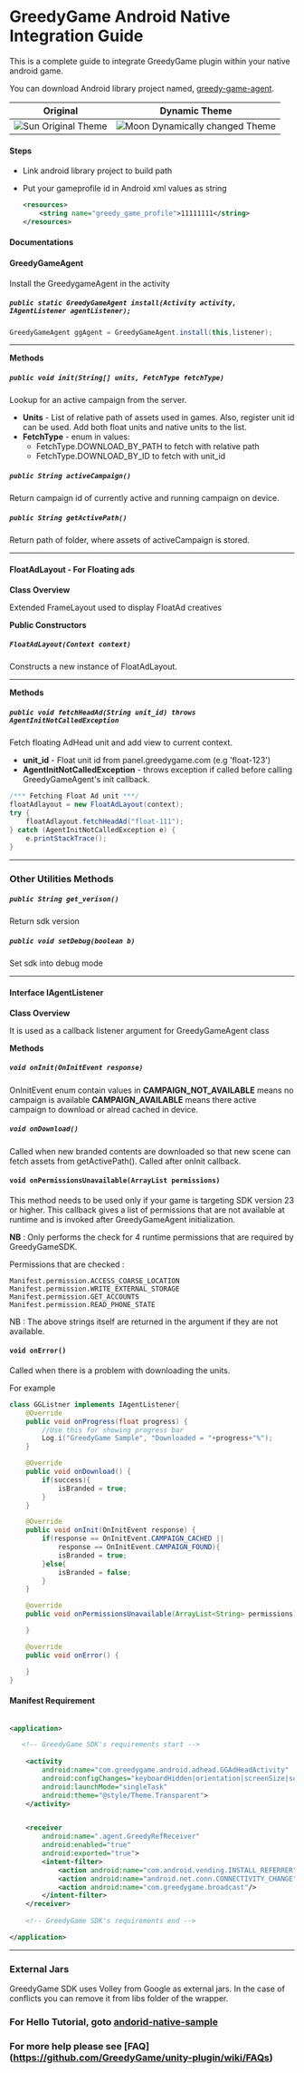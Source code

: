  GreedyGame Android Native Integration Guide
===================

This is a complete guide to integrate GreedyGame plugin within your native android game. 

You can download Android library project named, [greedy-game-agent](https://github.com/GreedyGame/android-native-plugin/releases).

| Original       | Dynamic Theme      |
| ------------- | ----------- |
| ![Sun Original Theme](screen-shots/sun.png?raw=true "Sun Original Theme" ) | ![Moon Dynamically changed Theme](screen-shots/moon.png?raw=true "Moon Dynamically changed Theme" ) |

#### Steps

* Link android library project to build path
* Put your gameprofile id in Android xml values as string

    ```xml
    <resources>
        <string name="greedy_game_profile">11111111</string>
    </resources>
    ```
    
#### Documentations

#### GreedyGameAgent

Install the GreedygameAgent in the activity

##### `public static GreedyGameAgent install(Activity activity, IAgentListener agentListener);`

```java
GreedyGameAgent ggAgent = GreedyGameAgent.install(this,listener);
```

---------

**Methods**

##### `public void init(String[] units, FetchType fetchType)`
Lookup for an active campaign from the server. 

* **Units** - List of relative path of assets used in games. 
    Also, register unit id can be used. Add both float units and native units to the list. 
* **FetchType** - enum in values:
	* FetchType.DOWNLOAD_BY_PATH  to fetch with relative path
	* FetchType.DOWNLOAD_BY_ID to fetch with unit_id
    
##### `public String activeCampaign()`
Return campaign id of currently active and running campaign on device.

##### `public String getActivePath()`
 Return path of folder, where assets of activeCampaign is stored.

----

#### FloatAdLayout - For Floating ads
**Class Overview**

Extended FrameLayout used to display FloatAd creatives

**Public Constructors**
##### `FloatAdLayout(Context context)`

Constructs a new instance of FloatAdLayout.

----------

**Methods**

##### `public void fetchHeadAd(String unit_id) throws AgentInitNotCalledException`
Fetch floating AdHead unit and add view to current context. 

* **unit_id** - Float unit id from panel.greedygame.com (e.g 'float-123')
* **AgentInitNotCalledException** - throws exception if called before calling GreedyGameAgent's init callback.
    
```java
/*** Fetching Float Ad unit ***/
floatAdlayout = new FloatAdLayout(context);
try {
    floatAdlayout.fetchHeadAd("float-111");
} catch (AgentInitNotCalledException e) {
    e.printStackTrace();
}
```

----
### Other Utilities Methods

##### `public String get_verison()`
Return sdk version
    
##### `public void setDebug(boolean b)`
Set sdk into debug mode

----

#### Interface IAgentListener
**Class Overview**

It is used as a callback listener argument for GreedyGameAgent class

**Methods**
 
##### `void onInit(OnInitEvent response)`

OnInitEvent enum contain values in
**CAMPAIGN_NOT_AVAILABLE** means no campaign is available
**CAMPAIGN_AVAILABLE** means there active campaign to download or alread cached in device.

##### `void onDownload()`
Called when new branded contents are downloaded so that new scene can fetch assets from getActivePath(). Called after onInit callback.

#### `void onPermissionsUnavailable(ArrayList permissions)`

This method needs to be used only if your game is targeting SDK version 23 or higher. This callback gives a list of permissions that are not available at runtime and is invoked after GreedyGameAgent initialization.

**NB** : Only performs the check for 4 runtime permissions that are required by GreedyGameSDK.

Permissions that are checked :

    Manifest.permission.ACCESS_COARSE_LOCATION
    Manifest.permission.WRITE_EXTERNAL_STORAGE
    Manifest.permission.GET_ACCOUNTS
    Manifest.permission.READ_PHONE_STATE
NB : The above strings itself are returned in the argument if they are not available.

#### `void onError()`

Called when there is a problem with downloading the units.

For example

```java
class GGListner implements IAgentListener{
    @Override
    public void onProgress(float progress) {
        //Use this for showing progress bar
        Log.i("GreedyGame Sample", "Downloaded = "+progress+"%");
    }

    @Override
    public void onDownload() {
        if(success){
            isBranded = true;
        }
    }

    @Override
    public void onInit(OnInitEvent response) {
        if(response == OnInitEvent.CAMPAIGN_CACHED || 
            response == OnInitEvent.CAMPAIGN_FOUND){
            isBranded = true;
        }else{
            isBranded = false;
        }
    }

    @override
    public void onPermissionsUnavailable(ArrayList<String> permissions) {

    }

    @override
    public void onError() {

    }
}
```

#### Manifest Requirement
```xml
    
<application>

   <!-- GreedyGame SDK's requirements start -->
   
    <activity
        android:name="com.greedygame.android.adhead.GGAdHeadActivity"
        android:configChanges="keyboardHidden|orientation|screenSize|screenLayout|layoutDirection"
        android:launchMode="singleTask"
        android:theme="@style/Theme.Transparent">
    </activity>


    <receiver
        android:name=".agent.GreedyRefReceiver"
        android:enabled="true"
        android:exported="true">
        <intent-filter>
            <action android:name="com.android.vending.INSTALL_REFERRER"/>
            <action android:name="android.net.conn.CONNECTIVITY_CHANGE"/>
            <action android:name="com.greedygame.broadcast"/>
        </intent-filter>
    </receiver>
    
    <!-- GreedyGame SDK's requirements end -->

</application>

```


---

### External Jars
GreedyGame SDK uses Volley from Google as external jars. In the case of conflicts you can remove it from libs folder of the wrapper. 

### For Hello Tutorial, goto [andorid-native-sample](andorid-native-sample)  
### For more help please see [FAQ] (https://github.com/GreedyGame/unity-plugin/wiki/FAQs)
